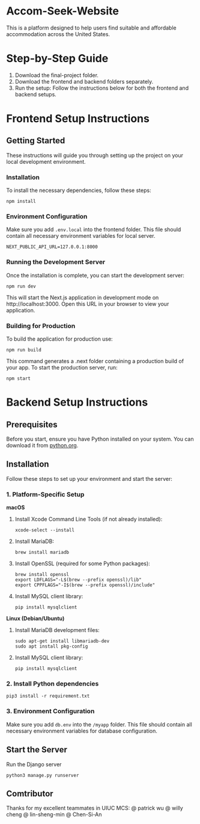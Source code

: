 # Accom-Seek-Website
This is a platform designed to help users find suitable and affordable accommodation across the United States.

# Step-by-Step Guide

1. Download the final-project folder.
2. Download the frontend and backend folders separately.
3. Run the setup: Follow the instructions below for both the frontend and backend setups.


# Frontend Setup Instructions

## Getting Started

These instructions will guide you through setting up the project on your local development environment.

### Installation

To install the necessary dependencies, follow these steps:

```
npm install
```

### Environment Configuration

Make sure you add `.env.local` into the frontend folder. This file should contain all necessary environment variables for local server.

```
NEXT_PUBLIC_API_URL=127.0.0.1:8000
```

### Running the Development Server

Once the installation is complete, you can start the development server:

```
npm run dev
```

This will start the Next.js application in development mode on http://localhost:3000. Open this URL in your browser to view your application.

### Building for Production

To build the application for production use:

```
npm run build
```

This command generates a .next folder containing a production build of your app. To start the production server, run:

```
npm start
```




# Backend Setup Instructions

## Prerequisites
Before you start, ensure you have Python installed on your system. You can download it from [python.org](https://www.python.org/downloads/).

## Installation

Follow these steps to set up your environment and start the server:

### 1. Platform-Specific Setup
**macOS**

1. Install Xcode Command Line Tools (if not already installed):
    ```
    xcode-select --install
    ```
2. Install MariaDB:
    ```
    brew install mariadb
    ```
3. Install OpenSSL (required for some Python packages):
    ```
    brew install openssl
    export LDFLAGS="-L$(brew --prefix openssl)/lib"
    export CPPFLAGS="-I$(brew --prefix openssl)/include"
    ```
4. Install MySQL client library:
    ```
    pip install mysqlclient
    ```

**Linux (Debian/Ubuntu)**
1. Install MariaDB development files:
    ```
    sudo apt-get install libmariadb-dev
    sudo apt install pkg-config
    ```
2. Install MySQL client library:
    ```
    pip install mysqlclient
    ```

### 2. Install Python dependencies
```
pip3 install -r requirement.txt
```

### 3. Environment Configuration
Make sure you add `db.env` into the `/myapp` folder. This file should contain all necessary environment variables for database configuration.

## Start the Server
Run the Django server
```
python3 manage.py runserver
```


## Comtributor ##
Thanks for my excellent teammates in UIUC MCS:
@ patrick wu
@ willy cheng
@ lin-sheng-min
@ Chen-Si-An

